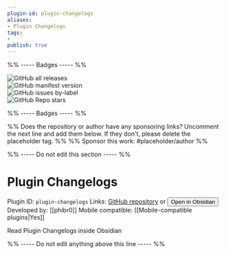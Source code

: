 ```yaml
---
plugin-id: plugin-changelogs
aliases:
- Plugin Changelogs
tags: 
- 
publish: true
---
```


%% ----- Badges ----- %%

![GitHub all releases](https://img.shields.io/github/downloads/phibr0/obsidian-plugin-changelogs/total?color=573E7A&logo=github&style=for-the-badge)   
![GitHub manifest version](https://img.shields.io/github/manifest-json/v/phibr0/obsidian-plugin-changelogs?color=573E7A&logo=github&style=for-the-badge)   
![GitHub issues by-label](https://img.shields.io/github/issues/phibr0/obsidian-plugin-changelogs/help%20wanted?color=573E7A&logo=github&style=for-the-badge)   
![GitHub Repo stars](https://img.shields.io/github/stars/phibr0/obsidian-plugin-changelogs?color=573E7A&logo=github&style=for-the-badge)

%% ----- Badges ----- %%

%% Does the repository or author have any sponsoring links? Uncomment the next line and add them below. If they don't, please delete the placeholder tag. %%
%% Sponsor this work: #placeholder/author %%

%% ----- Do not edit this section ----- %%

# Plugin Changelogs

Plugin ID: `plugin-changelogs`
Links: [GitHub repository](https://github.com/phibr0/obsidian-plugin-changelogs) or [<button id=HH>Open in Obsidian</button>](obsidian://goto-plugin?id=plugin-changelogs)
Developed by: [[phibr0]]
Mobile compatible: [[Mobile-compatible plugins|Yes]]

Read Plugin Changelogs inside Obsidian

%% ----- Do not edit anything above this line ----- %% 
